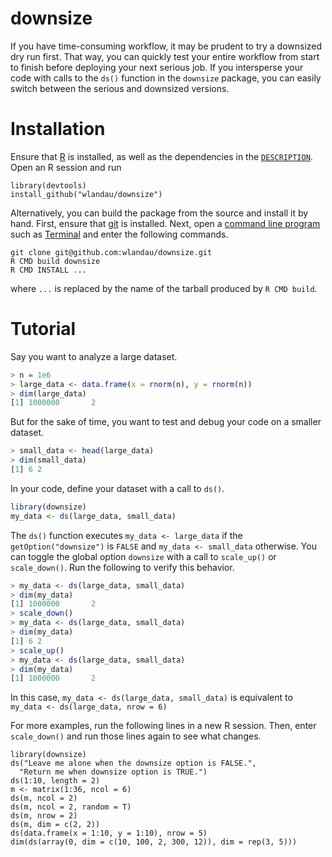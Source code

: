 # downsize

If you have time-consuming workflow, it may be prudent to try a downsized
dry run first. That way, you can quickly test your entire workflow from start to finish before deploying your next serious job. 
If you intersperse your code with calls to the `ds()` function in the `downsize` package, you can easily switch between the serious and downsized versions.

# Installation

Ensure that [R](https://www.r-project.org/) is installed, as well as the dependencies in the [`DESCRIPTION`](https://github.com/wlandau/downsize/blob/master/DESCRIPTION). Open an R session and run 

```
library(devtools)
install_github("wlandau/downsize")
```

Alternatively, you can build the package from the source and install it by hand. First, ensure that [git](https://git-scm.com/) is installed. Next, open a [command line program](http://linuxcommand.org/) such as [Terminal](https://en.wikipedia.org/wiki/Terminal_%28OS_X%29) and enter the following commands.

```
git clone git@github.com:wlandau/downsize.git
R CMD build downsize
R CMD INSTALL ...
```

where `...` is replaced by the name of the tarball produced by `R CMD build`.

# Tutorial

Say you want to analyze a large dataset.

```r
> n = 1e6
> large_data <- data.frame(x = rnorm(n), y = rnorm(n))
> dim(large_data)
[1] 1000000       2
```

But for the sake of time, you want to test and debug your code on a smaller dataset.

```r
> small_data <- head(large_data)
> dim(small_data)
[1] 6 2
```

In your code, define your dataset with a call to `ds()`.

```r
library(downsize)
my_data <- ds(large_data, small_data)
```

The `ds()` function executes `my_data <- large_data` if the `getOption("downsize")` is `FALSE` and `my_data <- small_data` otherwise. You can toggle the global option `downsize` with a call to `scale_up()` or `scale_down()`. Run the following to verify this behavior.

```r
> my_data <- ds(large_data, small_data)
> dim(my_data)
[1] 1000000       2
> scale_down()
> my_data <- ds(large_data, small_data)
> dim(my_data)
[1] 6 2
> scale_up()
> my_data <- ds(large_data, small_data)
> dim(my_data)
[1] 1000000       2
```

In this case, `my_data <- ds(large_data, small_data)` is equivalent to `my_data <- ds(large_data, nrow = 6)`

For more examples, run the following lines in a new R session. Then, enter `scale_down()` and run those lines again to see what changes.

```{r}
library(downsize)
ds("Leave me alone when the downsize option is FALSE.", 
  "Return me when downsize option is TRUE.")
ds(1:10, length = 2)
m <- matrix(1:36, ncol = 6)
ds(m, ncol = 2)
ds(m, ncol = 2, random = T)
ds(m, nrow = 2)
ds(m, dim = c(2, 2))
ds(data.frame(x = 1:10, y = 1:10), nrow = 5)
dim(ds(array(0, dim = c(10, 100, 2, 300, 12)), dim = rep(3, 5)))
```
